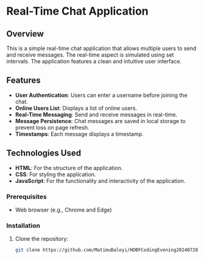 # Real-Time Chat Application

## Overview

This is a simple real-time chat application that allows multiple users to send and receive messages. The real-time aspect is simulated using set intervals. The application features a clean and intuitive user interface.

## Features

- **User Authentication**: Users can enter a username before joining the chat.
- **Online Users List**: Displays a list of online users.
- **Real-Time Messaging**: Send and receive messages in real-time.
- **Message Persistence**: Chat messages are saved in local storage to prevent loss on page refresh.
- **Timestamps**: Each message displays a timestamp.

## Technologies Used

- **HTML**: For the structure of the application.
- **CSS**: For styling the application.
- **JavaScript**: For the functionality and interactivity of the application.


### Prerequisites

- Web browser (e.g., Chrome and Edge)

### Installation

1. Clone the repository:
   ```sh
   git clone https://github.com/MatimuBaloyi/HDBFCodingEvening20240728.git
